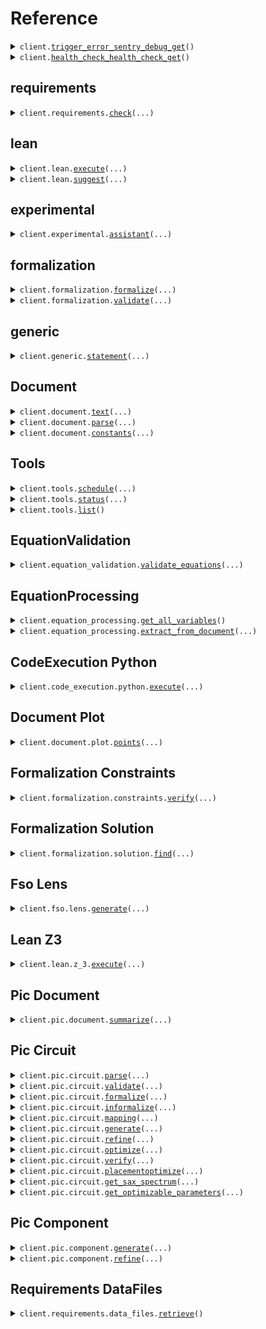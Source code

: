 # Reference
<details><summary><code>client.<a href="src/axiomatic/base_client.py">trigger_error_sentry_debug_get</a>()</code></summary>
<dl>
<dd>

#### 🔌 Usage

<dl>
<dd>

<dl>
<dd>

```python
from axiomatic import Axiomatic

client = Axiomatic(
    api_key="YOUR_API_KEY",
)
client.trigger_error_sentry_debug_get()

```
</dd>
</dl>
</dd>
</dl>

#### ⚙️ Parameters

<dl>
<dd>

<dl>
<dd>

**request_options:** `typing.Optional[RequestOptions]` — Request-specific configuration.
    
</dd>
</dl>
</dd>
</dl>


</dd>
</dl>
</details>

<details><summary><code>client.<a href="src/axiomatic/base_client.py">health_check_health_check_get</a>()</code></summary>
<dl>
<dd>

#### 🔌 Usage

<dl>
<dd>

<dl>
<dd>

```python
from axiomatic import Axiomatic

client = Axiomatic(
    api_key="YOUR_API_KEY",
)
client.health_check_health_check_get()

```
</dd>
</dl>
</dd>
</dl>

#### ⚙️ Parameters

<dl>
<dd>

<dl>
<dd>

**request_options:** `typing.Optional[RequestOptions]` — Request-specific configuration.
    
</dd>
</dl>
</dd>
</dl>


</dd>
</dl>
</details>

## requirements
<details><summary><code>client.requirements.<a href="src/axiomatic/requirements/client.py">check</a>(...)</code></summary>
<dl>
<dd>

#### 🔌 Usage

<dl>
<dd>

<dl>
<dd>

```python
from axiomatic import Axiomatic, UserRequirement

client = Axiomatic(
    api_key="YOUR_API_KEY",
)
client.requirements.check(
    request=[
        UserRequirement(
            latex_symbol="latex_symbol",
            requirement_name="requirement_name",
            tolerance=1.1,
            value=1.1,
            units="units",
        )
    ],
)

```
</dd>
</dl>
</dd>
</dl>

#### ⚙️ Parameters

<dl>
<dd>

<dl>
<dd>

**request:** `typing.Sequence[UserRequirement]` 
    
</dd>
</dl>

<dl>
<dd>

**request_options:** `typing.Optional[RequestOptions]` — Request-specific configuration.
    
</dd>
</dl>
</dd>
</dl>


</dd>
</dl>
</details>

## lean
<details><summary><code>client.lean.<a href="src/axiomatic/lean/client.py">execute</a>(...)</code></summary>
<dl>
<dd>

#### 🔌 Usage

<dl>
<dd>

<dl>
<dd>

```python
from axiomatic import Axiomatic

client = Axiomatic(
    api_key="YOUR_API_KEY",
)
client.lean.execute(
    code="code",
)

```
</dd>
</dl>
</dd>
</dl>

#### ⚙️ Parameters

<dl>
<dd>

<dl>
<dd>

**code:** `str` 
    
</dd>
</dl>

<dl>
<dd>

**request_options:** `typing.Optional[RequestOptions]` — Request-specific configuration.
    
</dd>
</dl>
</dd>
</dl>


</dd>
</dl>
</details>

<details><summary><code>client.lean.<a href="src/axiomatic/lean/client.py">suggest</a>(...)</code></summary>
<dl>
<dd>

#### 🔌 Usage

<dl>
<dd>

<dl>
<dd>

```python
from axiomatic import Axiomatic

client = Axiomatic(
    api_key="YOUR_API_KEY",
)
client.lean.suggest(
    prompt="prompt",
    code_prefix="code_prefix",
)

```
</dd>
</dl>
</dd>
</dl>

#### ⚙️ Parameters

<dl>
<dd>

<dl>
<dd>

**prompt:** `str` 
    
</dd>
</dl>

<dl>
<dd>

**code_prefix:** `str` 
    
</dd>
</dl>

<dl>
<dd>

**request_options:** `typing.Optional[RequestOptions]` — Request-specific configuration.
    
</dd>
</dl>
</dd>
</dl>


</dd>
</dl>
</details>

## experimental
<details><summary><code>client.experimental.<a href="src/axiomatic/experimental/client.py">assistant</a>(...)</code></summary>
<dl>
<dd>

#### 📝 Description

<dl>
<dd>

<dl>
<dd>

Interactive assistant for IDE extension
</dd>
</dl>
</dd>
</dl>

#### 🔌 Usage

<dl>
<dd>

<dl>
<dd>

```python
from axiomatic import Axiomatic

client = Axiomatic(
    api_key="YOUR_API_KEY",
)
client.experimental.assistant(
    query="query",
    context="context",
)

```
</dd>
</dl>
</dd>
</dl>

#### ⚙️ Parameters

<dl>
<dd>

<dl>
<dd>

**query:** `str` 
    
</dd>
</dl>

<dl>
<dd>

**context:** `str` 
    
</dd>
</dl>

<dl>
<dd>

**request_options:** `typing.Optional[RequestOptions]` — Request-specific configuration.
    
</dd>
</dl>
</dd>
</dl>


</dd>
</dl>
</details>

## formalization
<details><summary><code>client.formalization.<a href="src/axiomatic/formalization/client.py">formalize</a>(...)</code></summary>
<dl>
<dd>

#### 📝 Description

<dl>
<dd>

<dl>
<dd>

Formalize a query into a dictionary of constraints
</dd>
</dl>
</dd>
</dl>

#### 🔌 Usage

<dl>
<dd>

<dl>
<dd>

```python
from axiomatic import Axiomatic

client = Axiomatic(
    api_key="YOUR_API_KEY",
)
client.formalization.formalize(
    query="query",
)

```
</dd>
</dl>
</dd>
</dl>

#### ⚙️ Parameters

<dl>
<dd>

<dl>
<dd>

**query:** `str` 
    
</dd>
</dl>

<dl>
<dd>

**domain:** `typing.Optional[typing.Literal["PIC"]]` 
    
</dd>
</dl>

<dl>
<dd>

**request_options:** `typing.Optional[RequestOptions]` — Request-specific configuration.
    
</dd>
</dl>
</dd>
</dl>


</dd>
</dl>
</details>

<details><summary><code>client.formalization.<a href="src/axiomatic/formalization/client.py">validate</a>(...)</code></summary>
<dl>
<dd>

#### 📝 Description

<dl>
<dd>

<dl>
<dd>

Validate a set of values with respect to a dictionary of constraints
</dd>
</dl>
</dd>
</dl>

#### 🔌 Usage

<dl>
<dd>

<dl>
<dd>

```python
from axiomatic import Axiomatic, FormalizeResponse

client = Axiomatic(
    api_key="YOUR_API_KEY",
)
client.formalization.validate(
    constraints=FormalizeResponse(
        variables={"key": "value"},
        expressions=[],
    ),
    values={"key": "value"},
)

```
</dd>
</dl>
</dd>
</dl>

#### ⚙️ Parameters

<dl>
<dd>

<dl>
<dd>

**constraints:** `FormalizeResponse` 
    
</dd>
</dl>

<dl>
<dd>

**values:** `typing.Dict[str, str]` 
    
</dd>
</dl>

<dl>
<dd>

**request_options:** `typing.Optional[RequestOptions]` — Request-specific configuration.
    
</dd>
</dl>
</dd>
</dl>


</dd>
</dl>
</details>

## generic
<details><summary><code>client.generic.<a href="src/axiomatic/generic/client.py">statement</a>(...)</code></summary>
<dl>
<dd>

#### 🔌 Usage

<dl>
<dd>

<dl>
<dd>

```python
from axiomatic import Axiomatic

client = Axiomatic(
    api_key="YOUR_API_KEY",
)
client.generic.statement(
    query="query",
)

```
</dd>
</dl>
</dd>
</dl>

#### ⚙️ Parameters

<dl>
<dd>

<dl>
<dd>

**query:** `str` 
    
</dd>
</dl>

<dl>
<dd>

**request_options:** `typing.Optional[RequestOptions]` — Request-specific configuration.
    
</dd>
</dl>
</dd>
</dl>


</dd>
</dl>
</details>

## Document
<details><summary><code>client.document.<a href="src/axiomatic/document/client.py">text</a>(...)</code></summary>
<dl>
<dd>

#### 📝 Description

<dl>
<dd>

<dl>
<dd>

Extracts text from documents
</dd>
</dl>
</dd>
</dl>

#### 🔌 Usage

<dl>
<dd>

<dl>
<dd>

```python
from axiomatic import Axiomatic

client = Axiomatic(
    api_key="YOUR_API_KEY",
)
client.document.text()

```
</dd>
</dl>
</dd>
</dl>

#### ⚙️ Parameters

<dl>
<dd>

<dl>
<dd>

**file:** `from __future__ import annotations

core.File` — See core.File for more documentation
    
</dd>
</dl>

<dl>
<dd>

**method:** `typing.Optional[str]` — Method to use for text-only extraction.It uses a very simple pdf text extractor. 
    
</dd>
</dl>

<dl>
<dd>

**request_options:** `typing.Optional[RequestOptions]` — Request-specific configuration.
    
</dd>
</dl>
</dd>
</dl>


</dd>
</dl>
</details>

<details><summary><code>client.document.<a href="src/axiomatic/document/client.py">parse</a>(...)</code></summary>
<dl>
<dd>

#### 📝 Description

<dl>
<dd>

<dl>
<dd>

Extracts text from documents. It uses advanced pdf segmentation.
</dd>
</dl>
</dd>
</dl>

#### 🔌 Usage

<dl>
<dd>

<dl>
<dd>

```python
from axiomatic import Axiomatic

client = Axiomatic(
    api_key="YOUR_API_KEY",
)
client.document.parse()

```
</dd>
</dl>
</dd>
</dl>

#### ⚙️ Parameters

<dl>
<dd>

<dl>
<dd>

**file:** `from __future__ import annotations

core.File` — See core.File for more documentation
    
</dd>
</dl>

<dl>
<dd>

**method:** `typing.Optional[str]` — Method to use for text extraction
    
</dd>
</dl>

<dl>
<dd>

**ocr:** `typing.Optional[bool]` — Whether to use OCR
    
</dd>
</dl>

<dl>
<dd>

**layout_model:** `typing.Optional[str]` — Method for layout parsing
    
</dd>
</dl>

<dl>
<dd>

**request_options:** `typing.Optional[RequestOptions]` — Request-specific configuration.
    
</dd>
</dl>
</dd>
</dl>


</dd>
</dl>
</details>

<details><summary><code>client.document.<a href="src/axiomatic/document/client.py">constants</a>(...)</code></summary>
<dl>
<dd>

#### 📝 Description

<dl>
<dd>

<dl>
<dd>

Extracts specific constants from documents
</dd>
</dl>
</dd>
</dl>

#### 🔌 Usage

<dl>
<dd>

<dl>
<dd>

```python
from axiomatic import Axiomatic

client = Axiomatic(
    api_key="YOUR_API_KEY",
)
client.document.constants(
    constants=["constants"],
)

```
</dd>
</dl>
</dd>
</dl>

#### ⚙️ Parameters

<dl>
<dd>

<dl>
<dd>

**file:** `from __future__ import annotations

core.File` — See core.File for more documentation
    
</dd>
</dl>

<dl>
<dd>

**constants:** `typing.List[str]` 
    
</dd>
</dl>

<dl>
<dd>

**request_options:** `typing.Optional[RequestOptions]` — Request-specific configuration.
    
</dd>
</dl>
</dd>
</dl>


</dd>
</dl>
</details>

## Tools
<details><summary><code>client.tools.<a href="src/axiomatic/tools/client.py">schedule</a>(...)</code></summary>
<dl>
<dd>

#### 📝 Description

<dl>
<dd>

<dl>
<dd>

Schedule a job to execute python code for long running executions and return the standard output. If an error occurs, it will be returned in the error_trace field. The Following tools are currently supported: fdtd, femwell, optiland, jaxfem
</dd>
</dl>
</dd>
</dl>

#### 🔌 Usage

<dl>
<dd>

<dl>
<dd>

```python
from axiomatic import Axiomatic

client = Axiomatic(
    api_key="YOUR_API_KEY",
)
client.tools.schedule(
    tool_name="tool_name",
    code="code",
)

```
</dd>
</dl>
</dd>
</dl>

#### ⚙️ Parameters

<dl>
<dd>

<dl>
<dd>

**tool_name:** `str` 
    
</dd>
</dl>

<dl>
<dd>

**code:** `str` 
    
</dd>
</dl>

<dl>
<dd>

**request_options:** `typing.Optional[RequestOptions]` — Request-specific configuration.
    
</dd>
</dl>
</dd>
</dl>


</dd>
</dl>
</details>

<details><summary><code>client.tools.<a href="src/axiomatic/tools/client.py">status</a>(...)</code></summary>
<dl>
<dd>

#### 📝 Description

<dl>
<dd>

<dl>
<dd>

Get the status of the remote execution job for a given tool using the job_id
</dd>
</dl>
</dd>
</dl>

#### 🔌 Usage

<dl>
<dd>

<dl>
<dd>

```python
from axiomatic import Axiomatic

client = Axiomatic(
    api_key="YOUR_API_KEY",
)
client.tools.status(
    job_id="job_id",
)

```
</dd>
</dl>
</dd>
</dl>

#### ⚙️ Parameters

<dl>
<dd>

<dl>
<dd>

**job_id:** `str` 
    
</dd>
</dl>

<dl>
<dd>

**request_options:** `typing.Optional[RequestOptions]` — Request-specific configuration.
    
</dd>
</dl>
</dd>
</dl>


</dd>
</dl>
</details>

<details><summary><code>client.tools.<a href="src/axiomatic/tools/client.py">list</a>()</code></summary>
<dl>
<dd>

#### 📝 Description

<dl>
<dd>

<dl>
<dd>

Get the list of available tools to execute code.
</dd>
</dl>
</dd>
</dl>

#### 🔌 Usage

<dl>
<dd>

<dl>
<dd>

```python
from axiomatic import Axiomatic

client = Axiomatic(
    api_key="YOUR_API_KEY",
)
client.tools.list()

```
</dd>
</dl>
</dd>
</dl>

#### ⚙️ Parameters

<dl>
<dd>

<dl>
<dd>

**request_options:** `typing.Optional[RequestOptions]` — Request-specific configuration.
    
</dd>
</dl>
</dd>
</dl>


</dd>
</dl>
</details>

## EquationValidation
<details><summary><code>client.equation_validation.<a href="src/axiomatic/equation_validation/client.py">validate_equations</a>(...)</code></summary>
<dl>
<dd>

#### 📝 Description

<dl>
<dd>

<dl>
<dd>

Validates a set of variables against stored equations to check for inconsistencies.
Returns validation results for each relevant equation.
</dd>
</dl>
</dd>
</dl>

#### 🔌 Usage

<dl>
<dd>

<dl>
<dd>

```python
from axiomatic import Axiomatic, VariableRequirement

client = Axiomatic(
    api_key="YOUR_API_KEY",
)
client.equation_validation.validate_equations(
    request=[
        VariableRequirement(
            symbol="symbol",
            name="name",
            value=1.1,
            units="units",
            tolerance=1.1,
        )
    ],
)

```
</dd>
</dl>
</dd>
</dl>

#### ⚙️ Parameters

<dl>
<dd>

<dl>
<dd>

**request:** `typing.Sequence[VariableRequirement]` 
    
</dd>
</dl>

<dl>
<dd>

**request_options:** `typing.Optional[RequestOptions]` — Request-specific configuration.
    
</dd>
</dl>
</dd>
</dl>


</dd>
</dl>
</details>

## EquationProcessing
<details><summary><code>client.equation_processing.<a href="src/axiomatic/equation_processing/client.py">get_all_variables</a>()</code></summary>
<dl>
<dd>

#### 📝 Description

<dl>
<dd>

<dl>
<dd>

Get all avail. vars to allow user choose requirements
</dd>
</dl>
</dd>
</dl>

#### 🔌 Usage

<dl>
<dd>

<dl>
<dd>

```python
from axiomatic import Axiomatic

client = Axiomatic(
    api_key="YOUR_API_KEY",
)
client.equation_processing.get_all_variables()

```
</dd>
</dl>
</dd>
</dl>

#### ⚙️ Parameters

<dl>
<dd>

<dl>
<dd>

**request_options:** `typing.Optional[RequestOptions]` — Request-specific configuration.
    
</dd>
</dl>
</dd>
</dl>


</dd>
</dl>
</details>

<details><summary><code>client.equation_processing.<a href="src/axiomatic/equation_processing/client.py">extract_from_document</a>(...)</code></summary>
<dl>
<dd>

#### 📝 Description

<dl>
<dd>

<dl>
<dd>

Extract equations from a document into the database
</dd>
</dl>
</dd>
</dl>

#### 🔌 Usage

<dl>
<dd>

<dl>
<dd>

```python
from axiomatic import Axiomatic

client = Axiomatic(
    api_key="YOUR_API_KEY",
)
client.equation_processing.extract_from_document()

```
</dd>
</dl>
</dd>
</dl>

#### ⚙️ Parameters

<dl>
<dd>

<dl>
<dd>

**document:** `from __future__ import annotations

core.File` — See core.File for more documentation
    
</dd>
</dl>

<dl>
<dd>

**request_options:** `typing.Optional[RequestOptions]` — Request-specific configuration.
    
</dd>
</dl>
</dd>
</dl>


</dd>
</dl>
</details>

## CodeExecution Python
<details><summary><code>client.code_execution.python.<a href="src/axiomatic/code_execution/python/client.py">execute</a>(...)</code></summary>
<dl>
<dd>

#### 📝 Description

<dl>
<dd>

<dl>
<dd>

Execute python code, and return the standard output. If an error occurs, it will be returned in the error_trace field. Importing from the following modules is supported: gdsfactory, z3, json
</dd>
</dl>
</dd>
</dl>

#### 🔌 Usage

<dl>
<dd>

<dl>
<dd>

```python
from axiomatic import Axiomatic

client = Axiomatic(
    api_key="YOUR_API_KEY",
)
client.code_execution.python.execute(
    code="code",
)

```
</dd>
</dl>
</dd>
</dl>

#### ⚙️ Parameters

<dl>
<dd>

<dl>
<dd>

**code:** `str` 
    
</dd>
</dl>

<dl>
<dd>

**request_options:** `typing.Optional[RequestOptions]` — Request-specific configuration.
    
</dd>
</dl>
</dd>
</dl>


</dd>
</dl>
</details>

## Document Plot
<details><summary><code>client.document.plot.<a href="src/axiomatic/document/plot/client.py">points</a>(...)</code></summary>
<dl>
<dd>

#### 📝 Description

<dl>
<dd>

<dl>
<dd>

Extracts points from plots
</dd>
</dl>
</dd>
</dl>

#### 🔌 Usage

<dl>
<dd>

<dl>
<dd>

```python
from axiomatic import Axiomatic

client = Axiomatic(
    api_key="YOUR_API_KEY",
)
client.document.plot.points()

```
</dd>
</dl>
</dd>
</dl>

#### ⚙️ Parameters

<dl>
<dd>

<dl>
<dd>

**plot_img:** `from __future__ import annotations

core.File` — See core.File for more documentation
    
</dd>
</dl>

<dl>
<dd>

**method:** `typing.Optional[int]` — Can specify a specific method to extract points
    
</dd>
</dl>

<dl>
<dd>

**plot_info:** `typing.Optional[str]` — Can add specific plot info
    
</dd>
</dl>

<dl>
<dd>

**get_img_coords:** `typing.Optional[bool]` — Whether to get coords of points on image
    
</dd>
</dl>

<dl>
<dd>

**request_options:** `typing.Optional[RequestOptions]` — Request-specific configuration.
    
</dd>
</dl>
</dd>
</dl>


</dd>
</dl>
</details>

## Formalization Constraints
<details><summary><code>client.formalization.constraints.<a href="src/axiomatic/formalization/constraints/client.py">verify</a>(...)</code></summary>
<dl>
<dd>

#### 📝 Description

<dl>
<dd>

<dl>
<dd>

Verifies that a set of constraints are consistent
</dd>
</dl>
</dd>
</dl>

#### 🔌 Usage

<dl>
<dd>

<dl>
<dd>

```python
from axiomatic import Axiomatic, FormalizeResponse

client = Axiomatic(
    api_key="YOUR_API_KEY",
)
client.formalization.constraints.verify(
    constraints=FormalizeResponse(
        variables={"key": "value"},
        expressions=[],
    ),
)

```
</dd>
</dl>
</dd>
</dl>

#### ⚙️ Parameters

<dl>
<dd>

<dl>
<dd>

**constraints:** `FormalizeResponse` 
    
</dd>
</dl>

<dl>
<dd>

**request_options:** `typing.Optional[RequestOptions]` — Request-specific configuration.
    
</dd>
</dl>
</dd>
</dl>


</dd>
</dl>
</details>

## Formalization Solution
<details><summary><code>client.formalization.solution.<a href="src/axiomatic/formalization/solution/client.py">find</a>(...)</code></summary>
<dl>
<dd>

#### 📝 Description

<dl>
<dd>

<dl>
<dd>

Finds a solution to a set of constraints provided partial values
</dd>
</dl>
</dd>
</dl>

#### 🔌 Usage

<dl>
<dd>

<dl>
<dd>

```python
from axiomatic import Axiomatic, FormalizeResponse

client = Axiomatic(
    api_key="YOUR_API_KEY",
)
client.formalization.solution.find(
    constraints=FormalizeResponse(
        variables={"key": "value"},
        expressions=[],
    ),
    values={"key": 1},
)

```
</dd>
</dl>
</dd>
</dl>

#### ⚙️ Parameters

<dl>
<dd>

<dl>
<dd>

**constraints:** `FormalizeResponse` 
    
</dd>
</dl>

<dl>
<dd>

**values:** `typing.Dict[str, SolutionBodyValuesValue]` 
    
</dd>
</dl>

<dl>
<dd>

**request_options:** `typing.Optional[RequestOptions]` — Request-specific configuration.
    
</dd>
</dl>
</dd>
</dl>


</dd>
</dl>
</details>

## Fso Lens
<details><summary><code>client.fso.lens.<a href="src/axiomatic/fso/lens/client.py">generate</a>(...)</code></summary>
<dl>
<dd>

#### 📝 Description

<dl>
<dd>

<dl>
<dd>

Generate GDS factory code to create a PIC component
</dd>
</dl>
</dd>
</dl>

#### 🔌 Usage

<dl>
<dd>

<dl>
<dd>

```python
from axiomatic import Axiomatic

client = Axiomatic(
    api_key="YOUR_API_KEY",
)
client.fso.lens.generate(
    query="query",
)

```
</dd>
</dl>
</dd>
</dl>

#### ⚙️ Parameters

<dl>
<dd>

<dl>
<dd>

**query:** `str` 
    
</dd>
</dl>

<dl>
<dd>

**request_options:** `typing.Optional[RequestOptions]` — Request-specific configuration.
    
</dd>
</dl>
</dd>
</dl>


</dd>
</dl>
</details>

## Lean Z3
<details><summary><code>client.lean.z_3.<a href="src/axiomatic/lean/z_3/client.py">execute</a>(...)</code></summary>
<dl>
<dd>

#### 🔌 Usage

<dl>
<dd>

<dl>
<dd>

```python
from axiomatic import Axiomatic

client = Axiomatic(
    api_key="YOUR_API_KEY",
)
client.lean.z_3.execute(
    code="code",
)

```
</dd>
</dl>
</dd>
</dl>

#### ⚙️ Parameters

<dl>
<dd>

<dl>
<dd>

**code:** `str` 
    
</dd>
</dl>

<dl>
<dd>

**request_options:** `typing.Optional[RequestOptions]` — Request-specific configuration.
    
</dd>
</dl>
</dd>
</dl>


</dd>
</dl>
</details>

## Pic Document
<details><summary><code>client.pic.document.<a href="src/axiomatic/pic/document/client.py">summarize</a>(...)</code></summary>
<dl>
<dd>

#### 📝 Description

<dl>
<dd>

<dl>
<dd>

Generate GDS factory code to create a PIC component
</dd>
</dl>
</dd>
</dl>

#### 🔌 Usage

<dl>
<dd>

<dl>
<dd>

```python
from axiomatic import Axiomatic

client = Axiomatic(
    api_key="YOUR_API_KEY",
)
client.pic.document.summarize(
    markdown="markdown",
    images={"key": "value"},
)

```
</dd>
</dl>
</dd>
</dl>

#### ⚙️ Parameters

<dl>
<dd>

<dl>
<dd>

**markdown:** `str` 
    
</dd>
</dl>

<dl>
<dd>

**images:** `typing.Dict[str, str]` 
    
</dd>
</dl>

<dl>
<dd>

**request_options:** `typing.Optional[RequestOptions]` — Request-specific configuration.
    
</dd>
</dl>
</dd>
</dl>


</dd>
</dl>
</details>

## Pic Circuit
<details><summary><code>client.pic.circuit.<a href="src/axiomatic/pic/circuit/client.py">parse</a>(...)</code></summary>
<dl>
<dd>

#### 📝 Description

<dl>
<dd>

<dl>
<dd>

Parse a piece of text into a valid formal statement, if possible.
</dd>
</dl>
</dd>
</dl>

#### 🔌 Usage

<dl>
<dd>

<dl>
<dd>

```python
from axiomatic import Axiomatic

client = Axiomatic(
    api_key="YOUR_API_KEY",
)
client.pic.circuit.parse(
    text="text",
)

```
</dd>
</dl>
</dd>
</dl>

#### ⚙️ Parameters

<dl>
<dd>

<dl>
<dd>

**text:** `str` 
    
</dd>
</dl>

<dl>
<dd>

**informalize:** `typing.Optional[bool]` 
    
</dd>
</dl>

<dl>
<dd>

**request_options:** `typing.Optional[RequestOptions]` — Request-specific configuration.
    
</dd>
</dl>
</dd>
</dl>


</dd>
</dl>
</details>

<details><summary><code>client.pic.circuit.<a href="src/axiomatic/pic/circuit/client.py">validate</a>(...)</code></summary>
<dl>
<dd>

#### 📝 Description

<dl>
<dd>

<dl>
<dd>

Validates a set of statements against a netlist.
</dd>
</dl>
</dd>
</dl>

#### 🔌 Usage

<dl>
<dd>

<dl>
<dd>

```python
from axiomatic import Axiomatic, Computation, Netlist, StatementDictionary

client = Axiomatic(
    api_key="YOUR_API_KEY",
)
client.pic.circuit.validate(
    netlist=Netlist(),
    statements=StatementDictionary(),
    mapping={
        "key": Computation(
            name="name",
            arguments={"key": True},
        )
    },
)

```
</dd>
</dl>
</dd>
</dl>

#### ⚙️ Parameters

<dl>
<dd>

<dl>
<dd>

**netlist:** `Netlist` 
    
</dd>
</dl>

<dl>
<dd>

**statements:** `StatementDictionary` 
    
</dd>
</dl>

<dl>
<dd>

**mapping:** `typing.Dict[str, Computation]` 
    
</dd>
</dl>

<dl>
<dd>

**request_options:** `typing.Optional[RequestOptions]` — Request-specific configuration.
    
</dd>
</dl>
</dd>
</dl>


</dd>
</dl>
</details>

<details><summary><code>client.pic.circuit.<a href="src/axiomatic/pic/circuit/client.py">formalize</a>(...)</code></summary>
<dl>
<dd>

#### 📝 Description

<dl>
<dd>

<dl>
<dd>

Formalize a query about a circuit into a dictionary of constraints
</dd>
</dl>
</dd>
</dl>

#### 🔌 Usage

<dl>
<dd>

<dl>
<dd>

```python
from axiomatic import Axiomatic

client = Axiomatic(
    api_key="YOUR_API_KEY",
)
client.pic.circuit.formalize(
    query="query",
)

```
</dd>
</dl>
</dd>
</dl>

#### ⚙️ Parameters

<dl>
<dd>

<dl>
<dd>

**query:** `str` 
    
</dd>
</dl>

<dl>
<dd>

**pdk:** `typing.Optional[PdkType]` 
    
</dd>
</dl>

<dl>
<dd>

**request_options:** `typing.Optional[RequestOptions]` — Request-specific configuration.
    
</dd>
</dl>
</dd>
</dl>


</dd>
</dl>
</details>

<details><summary><code>client.pic.circuit.<a href="src/axiomatic/pic/circuit/client.py">informalize</a>(...)</code></summary>
<dl>
<dd>

#### 📝 Description

<dl>
<dd>

<dl>
<dd>

Informalize a formal statement about a circuit into a natural language text.
</dd>
</dl>
</dd>
</dl>

#### 🔌 Usage

<dl>
<dd>

<dl>
<dd>

```python
from axiomatic import Axiomatic, ParameterConstraint

client = Axiomatic(
    api_key="YOUR_API_KEY",
)
client.pic.circuit.informalize(
    statement=ParameterConstraint(
        text="text",
    ),
)

```
</dd>
</dl>
</dd>
</dl>

#### ⚙️ Parameters

<dl>
<dd>

<dl>
<dd>

**statement:** `Statement` 
    
</dd>
</dl>

<dl>
<dd>

**request_options:** `typing.Optional[RequestOptions]` — Request-specific configuration.
    
</dd>
</dl>
</dd>
</dl>


</dd>
</dl>
</details>

<details><summary><code>client.pic.circuit.<a href="src/axiomatic/pic/circuit/client.py">mapping</a>(...)</code></summary>
<dl>
<dd>

#### 📝 Description

<dl>
<dd>

<dl>
<dd>

Map variables in the constraints to computations on the netlist.
</dd>
</dl>
</dd>
</dl>

#### 🔌 Usage

<dl>
<dd>

<dl>
<dd>

```python
from axiomatic import Axiomatic, Netlist, StatementDictionary

client = Axiomatic(
    api_key="YOUR_API_KEY",
)
client.pic.circuit.mapping(
    statements=StatementDictionary(),
    netlist=Netlist(),
)

```
</dd>
</dl>
</dd>
</dl>

#### ⚙️ Parameters

<dl>
<dd>

<dl>
<dd>

**statements:** `StatementDictionary` 
    
</dd>
</dl>

<dl>
<dd>

**netlist:** `Netlist` 
    
</dd>
</dl>

<dl>
<dd>

**max_iter:** `typing.Optional[int]` 
    
</dd>
</dl>

<dl>
<dd>

**request_options:** `typing.Optional[RequestOptions]` — Request-specific configuration.
    
</dd>
</dl>
</dd>
</dl>


</dd>
</dl>
</details>

<details><summary><code>client.pic.circuit.<a href="src/axiomatic/pic/circuit/client.py">generate</a>(...)</code></summary>
<dl>
<dd>

#### 📝 Description

<dl>
<dd>

<dl>
<dd>

Generate GDS factory code to create a circuit
</dd>
</dl>
</dd>
</dl>

#### 🔌 Usage

<dl>
<dd>

<dl>
<dd>

```python
from axiomatic import Axiomatic

client = Axiomatic(
    api_key="YOUR_API_KEY",
)
client.pic.circuit.generate(
    query="query",
)

```
</dd>
</dl>
</dd>
</dl>

#### ⚙️ Parameters

<dl>
<dd>

<dl>
<dd>

**query:** `str` 
    
</dd>
</dl>

<dl>
<dd>

**max_iterations:** `typing.Optional[int]` 
    
</dd>
</dl>

<dl>
<dd>

**apply_routing:** `typing.Optional[bool]` 
    
</dd>
</dl>

<dl>
<dd>

**apply_orientation:** `typing.Optional[bool]` 
    
</dd>
</dl>

<dl>
<dd>

**request_options:** `typing.Optional[RequestOptions]` — Request-specific configuration.
    
</dd>
</dl>
</dd>
</dl>


</dd>
</dl>
</details>

<details><summary><code>client.pic.circuit.<a href="src/axiomatic/pic/circuit/client.py">refine</a>(...)</code></summary>
<dl>
<dd>

#### 📝 Description

<dl>
<dd>

<dl>
<dd>

Refine GDS factory code to create a circuit
</dd>
</dl>
</dd>
</dl>

#### 🔌 Usage

<dl>
<dd>

<dl>
<dd>

```python
from axiomatic import Axiomatic

client = Axiomatic(
    api_key="YOUR_API_KEY",
)
client.pic.circuit.refine(
    query="query",
)

```
</dd>
</dl>
</dd>
</dl>

#### ⚙️ Parameters

<dl>
<dd>

<dl>
<dd>

**query:** `str` 
    
</dd>
</dl>

<dl>
<dd>

**feedback:** `typing.Optional[str]` 
    
</dd>
</dl>

<dl>
<dd>

**code:** `typing.Optional[str]` 
    
</dd>
</dl>

<dl>
<dd>

**max_iterations:** `typing.Optional[int]` 
    
</dd>
</dl>

<dl>
<dd>

**apply_routing:** `typing.Optional[bool]` 
    
</dd>
</dl>

<dl>
<dd>

**request_options:** `typing.Optional[RequestOptions]` — Request-specific configuration.
    
</dd>
</dl>
</dd>
</dl>


</dd>
</dl>
</details>

<details><summary><code>client.pic.circuit.<a href="src/axiomatic/pic/circuit/client.py">optimize</a>(...)</code></summary>
<dl>
<dd>

#### 📝 Description

<dl>
<dd>

<dl>
<dd>

Optimize a PIC circuit with given cost and constraints
</dd>
</dl>
</dd>
</dl>

#### 🔌 Usage

<dl>
<dd>

<dl>
<dd>

```python
from axiomatic import (
    Axiomatic,
    Computation,
    Netlist,
    Parameter,
    StatementDictionary,
)

client = Axiomatic(
    api_key="YOUR_API_KEY",
)
client.pic.circuit.optimize(
    netlist=Netlist(),
    statements=StatementDictionary(),
    mapping={
        "key": Computation(
            name="name",
            arguments={"key": True},
        )
    },
    parameters=[
        Parameter(
            path="path",
        )
    ],
)

```
</dd>
</dl>
</dd>
</dl>

#### ⚙️ Parameters

<dl>
<dd>

<dl>
<dd>

**netlist:** `Netlist` 
    
</dd>
</dl>

<dl>
<dd>

**statements:** `StatementDictionary` 
    
</dd>
</dl>

<dl>
<dd>

**mapping:** `typing.Dict[str, Computation]` 
    
</dd>
</dl>

<dl>
<dd>

**parameters:** `typing.Sequence[Parameter]` 
    
</dd>
</dl>

<dl>
<dd>

**config:** `typing.Optional[OptimizeConfig]` 
    
</dd>
</dl>

<dl>
<dd>

**request_options:** `typing.Optional[RequestOptions]` — Request-specific configuration.
    
</dd>
</dl>
</dd>
</dl>


</dd>
</dl>
</details>

<details><summary><code>client.pic.circuit.<a href="src/axiomatic/pic/circuit/client.py">verify</a>(...)</code></summary>
<dl>
<dd>

#### 📝 Description

<dl>
<dd>

<dl>
<dd>

Verifies that the code for a circuit
</dd>
</dl>
</dd>
</dl>

#### 🔌 Usage

<dl>
<dd>

<dl>
<dd>

```python
from axiomatic import Axiomatic

client = Axiomatic(
    api_key="YOUR_API_KEY",
)
client.pic.circuit.verify(
    code="code",
)

```
</dd>
</dl>
</dd>
</dl>

#### ⚙️ Parameters

<dl>
<dd>

<dl>
<dd>

**code:** `str` 
    
</dd>
</dl>

<dl>
<dd>

**request_options:** `typing.Optional[RequestOptions]` — Request-specific configuration.
    
</dd>
</dl>
</dd>
</dl>


</dd>
</dl>
</details>

<details><summary><code>client.pic.circuit.<a href="src/axiomatic/pic/circuit/client.py">placementoptimize</a>(...)</code></summary>
<dl>
<dd>

#### 📝 Description

<dl>
<dd>

<dl>
<dd>

Optimizes the placement of a circuit
</dd>
</dl>
</dd>
</dl>

#### 🔌 Usage

<dl>
<dd>

<dl>
<dd>

```python
from axiomatic import Axiomatic

client = Axiomatic(
    api_key="YOUR_API_KEY",
)
client.pic.circuit.placementoptimize(
    netlist={"key": "value"},
)

```
</dd>
</dl>
</dd>
</dl>

#### ⚙️ Parameters

<dl>
<dd>

<dl>
<dd>

**netlist:** `typing.Dict[str, typing.Optional[typing.Any]]` 
    
</dd>
</dl>

<dl>
<dd>

**method:** `typing.Optional[str]` 
    
</dd>
</dl>

<dl>
<dd>

**request_options:** `typing.Optional[RequestOptions]` — Request-specific configuration.
    
</dd>
</dl>
</dd>
</dl>


</dd>
</dl>
</details>

<details><summary><code>client.pic.circuit.<a href="src/axiomatic/pic/circuit/client.py">get_sax_spectrum</a>(...)</code></summary>
<dl>
<dd>

#### 📝 Description

<dl>
<dd>

<dl>
<dd>

Get the spectrum of a circuit over various wavelengths and settings
</dd>
</dl>
</dd>
</dl>

#### 🔌 Usage

<dl>
<dd>

<dl>
<dd>

```python
from axiomatic import Axiomatic, Netlist

client = Axiomatic(
    api_key="YOUR_API_KEY",
)
client.pic.circuit.get_sax_spectrum(
    netlist=Netlist(),
    port_in="port_in",
    port_out="port_out",
    settings={"key": "value"},
    wls=[1.1],
)

```
</dd>
</dl>
</dd>
</dl>

#### ⚙️ Parameters

<dl>
<dd>

<dl>
<dd>

**netlist:** `Netlist` 
    
</dd>
</dl>

<dl>
<dd>

**port_in:** `str` 
    
</dd>
</dl>

<dl>
<dd>

**port_out:** `str` 
    
</dd>
</dl>

<dl>
<dd>

**settings:** `Settings` 
    
</dd>
</dl>

<dl>
<dd>

**wls:** `typing.Sequence[float]` 
    
</dd>
</dl>

<dl>
<dd>

**request_options:** `typing.Optional[RequestOptions]` — Request-specific configuration.
    
</dd>
</dl>
</dd>
</dl>


</dd>
</dl>
</details>

<details><summary><code>client.pic.circuit.<a href="src/axiomatic/pic/circuit/client.py">get_optimizable_parameters</a>(...)</code></summary>
<dl>
<dd>

#### 📝 Description

<dl>
<dd>

<dl>
<dd>

Gets the optimizable parameters of a circuit.
</dd>
</dl>
</dd>
</dl>

#### 🔌 Usage

<dl>
<dd>

<dl>
<dd>

```python
from axiomatic import Axiomatic, Netlist

client = Axiomatic(
    api_key="YOUR_API_KEY",
)
client.pic.circuit.get_optimizable_parameters(
    netlist=Netlist(),
)

```
</dd>
</dl>
</dd>
</dl>

#### ⚙️ Parameters

<dl>
<dd>

<dl>
<dd>

**netlist:** `Netlist` 
    
</dd>
</dl>

<dl>
<dd>

**request_options:** `typing.Optional[RequestOptions]` — Request-specific configuration.
    
</dd>
</dl>
</dd>
</dl>


</dd>
</dl>
</details>

## Pic Component
<details><summary><code>client.pic.component.<a href="src/axiomatic/pic/component/client.py">generate</a>(...)</code></summary>
<dl>
<dd>

#### 📝 Description

<dl>
<dd>

<dl>
<dd>

Generate GDS factory code to create a PIC component
</dd>
</dl>
</dd>
</dl>

#### 🔌 Usage

<dl>
<dd>

<dl>
<dd>

```python
from axiomatic import Axiomatic

client = Axiomatic(
    api_key="YOUR_API_KEY",
)
client.pic.component.generate(
    query="query",
)

```
</dd>
</dl>
</dd>
</dl>

#### ⚙️ Parameters

<dl>
<dd>

<dl>
<dd>

**query:** `str` 
    
</dd>
</dl>

<dl>
<dd>

**request_options:** `typing.Optional[RequestOptions]` — Request-specific configuration.
    
</dd>
</dl>
</dd>
</dl>


</dd>
</dl>
</details>

<details><summary><code>client.pic.component.<a href="src/axiomatic/pic/component/client.py">refine</a>(...)</code></summary>
<dl>
<dd>

#### 📝 Description

<dl>
<dd>

<dl>
<dd>

Refine GDS factory code to create a circuit
</dd>
</dl>
</dd>
</dl>

#### 🔌 Usage

<dl>
<dd>

<dl>
<dd>

```python
from axiomatic import Axiomatic

client = Axiomatic(
    api_key="YOUR_API_KEY",
)
client.pic.component.refine(
    query="query",
)

```
</dd>
</dl>
</dd>
</dl>

#### ⚙️ Parameters

<dl>
<dd>

<dl>
<dd>

**query:** `str` 
    
</dd>
</dl>

<dl>
<dd>

**feedback:** `typing.Optional[str]` 
    
</dd>
</dl>

<dl>
<dd>

**code:** `typing.Optional[str]` 
    
</dd>
</dl>

<dl>
<dd>

**request_options:** `typing.Optional[RequestOptions]` — Request-specific configuration.
    
</dd>
</dl>
</dd>
</dl>


</dd>
</dl>
</details>

## Requirements DataFiles
<details><summary><code>client.requirements.data_files.<a href="src/axiomatic/requirements/data_files/client.py">retrieve</a>()</code></summary>
<dl>
<dd>

#### 📝 Description

<dl>
<dd>

<dl>
<dd>

Provides database for user menu later used to compose reqs in AXtract
</dd>
</dl>
</dd>
</dl>

#### 🔌 Usage

<dl>
<dd>

<dl>
<dd>

```python
from axiomatic import Axiomatic

client = Axiomatic(
    api_key="YOUR_API_KEY",
)
client.requirements.data_files.retrieve()

```
</dd>
</dl>
</dd>
</dl>

#### ⚙️ Parameters

<dl>
<dd>

<dl>
<dd>

**request_options:** `typing.Optional[RequestOptions]` — Request-specific configuration.
    
</dd>
</dl>
</dd>
</dl>


</dd>
</dl>
</details>

